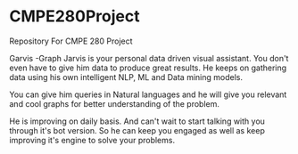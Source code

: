 # CMPE280Project
Repository For CMPE 280 Project

Garvis -Graph Jarvis is your personal data driven visual assistant. You don't even have to give him data to produce great results. He keeps on gathering data using his own intelligent NLP, ML and Data mining models.

You can give him queries in Natural languages and he will give you relevant and cool graphs for better understanding of the problem.

He is improving on daily basis. And can't wait to start talking with you through it's bot version. So he can keep you engaged as well as keep improving it's engine to solve your problems.
